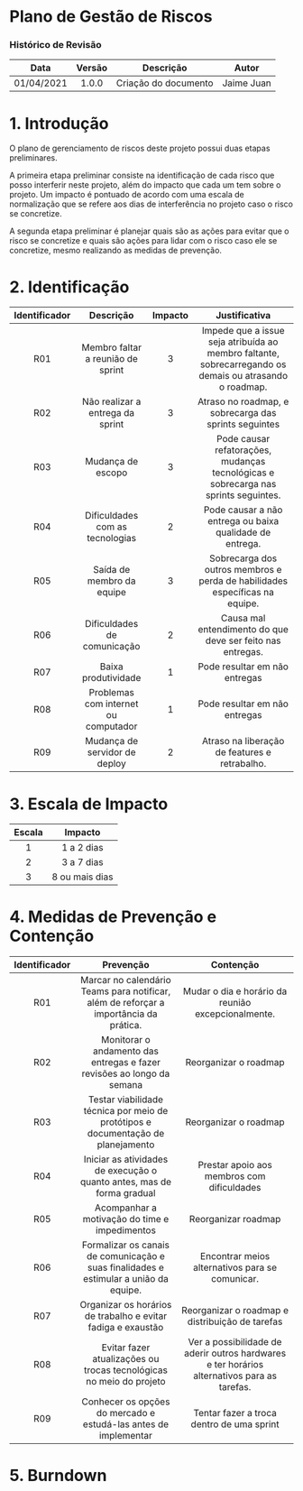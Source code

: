 # Plano de Gestão de Riscos

### Histórico de Revisão
Data|Versão|Descrição|Autor
:-:|:-:|:-:|:-:
01/04/2021 | 1.0.0 | Criação do documento | Jaime Juan

# 1. Introdução
O plano de gerenciamento de riscos deste projeto possui duas etapas preliminares. 

A primeira etapa preliminar consiste na identificação de cada risco que posso interferir neste projeto, além do impacto que cada um tem sobre o projeto. Um impacto é pontuado de acordo com uma escala de normalização que se refere aos dias de interferência no projeto caso o risco se concretize.

A segunda etapa preliminar é planejar quais são as ações para evitar que o risco se concretize e quais são ações para lidar com o risco caso ele se concretize, mesmo realizando as medidas de prevenção.

# 2. Identificação
Identificador | Descrição | Impacto | Justificativa
:-:|:-:|:-:|:-:
R01 | Membro faltar a reunião de sprint | 3 | Impede que a issue seja atribuída ao membro faltante, sobrecarregando os demais ou atrasando o roadmap.
R02 | Não realizar a entrega da sprint | 3 | Atraso no roadmap, e sobrecarga das sprints seguintes
R03 | Mudança de escopo | 3 | Pode causar refatorações, mudanças tecnológicas e sobrecarga nas sprints seguintes.
R04 | Dificuldades com as tecnologias | 2 | Pode causar a não entrega ou baixa qualidade de entrega.
R05 | Saída de membro da equipe | 3 | Sobrecarga dos outros membros e perda de habilidades específicas na equipe.
R06 | Dificuldades de comunicação | 2 | Causa mal entendimento do que deve ser feito nas entregas.
R07 | Baixa produtividade | 1 | Pode resultar em não entregas
R08 | Problemas com internet ou computador | 1 | Pode resultar em não entregas
R09 | Mudança de servidor de deploy | 2 | Atraso na liberação de features e retrabalho.
 # 3. Escala de Impacto

Escala | Impacto
:-:|:-:
1 | 1 a 2 dias
2 | 3 a 7 dias
3 | 8 ou mais dias

# 4. Medidas de Prevenção e Contenção

Identificador | Prevenção | Contenção
:-:|:-:|:-:
R01 | Marcar no calendário Teams para notificar, além de reforçar a importância da prática. | Mudar o dia e horário da reunião excepcionalmente.
R02 | 	Monitorar o andamento das entregas e fazer revisões ao longo da semana | Reorganizar o roadmap
R03 | Testar viabilidade técnica por meio de protótipos e documentação de planejamento | Reorganizar o roadmap
R04 | Iniciar as atividades de execução o quanto antes, mas de forma gradual | Prestar apoio aos membros com dificuldades
R05 | Acompanhar a motivação do time e impedimentos | Reorganizar roadmap
R06 | Formalizar os canais de comunicação e suas finalidades e estimular a união da equipe. | Encontrar meios alternativos para se comunicar.
R07 | Organizar os horários de trabalho e evitar fadiga e exaustão | Reorganizar o roadmap e distribuição de tarefas
R08 | Evitar fazer atualizações ou trocas tecnológicas no meio do projeto | Ver a possibilidade de aderir outros hardwares e ter horários alternativos para as tarefas.
R09 | 	Conhecer os opções do mercado e estudá-las antes de implementar | Tentar fazer a troca dentro de uma sprint

# 5. Burndown